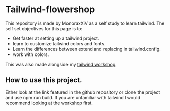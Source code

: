 # Tailwind-flowershop

This repository is made by MonoraxXiV as a self study to learn tailwind.
The self set objectives for this page is to:  
- Get faster at setting up a tailwind project.
- learn to customize tailwind colors and fonts.
- Learn the differences between extend and replacing in tailwind.config.
- work with colors.

This was also made alongside my [tailwind workshop](https://github.com/MonoraxXiV/Workshop-tailwind-css).  

## How to use this project.
Either look at the link featured in the github repository or clone the project and use npm run build.
If you are unfamiliar with tailwind I would recommend looking at the workshop first.
